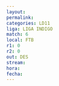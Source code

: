 ```yaml
---
layout: 
permalink: 
categories: LD11
liga: LIGA INDIGO
match: 6
local: FTB
r1: 0
r2: 0
out: DES
stream: 
hora: 
fecha:
---
```

